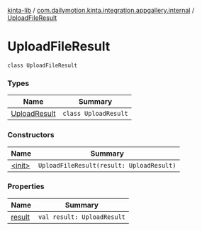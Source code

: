[kinta-lib](../../index.md) / [com.dailymotion.kinta.integration.appgallery.internal](../index.md) / [UploadFileResult](./index.md)

# UploadFileResult

`class UploadFileResult`

### Types

| Name | Summary |
|---|---|
| [UploadResult](-upload-result/index.md) | `class UploadResult` |

### Constructors

| Name | Summary |
|---|---|
| [&lt;init&gt;](-init-.md) | `UploadFileResult(result: UploadResult)` |

### Properties

| Name | Summary |
|---|---|
| [result](result.md) | `val result: UploadResult` |
